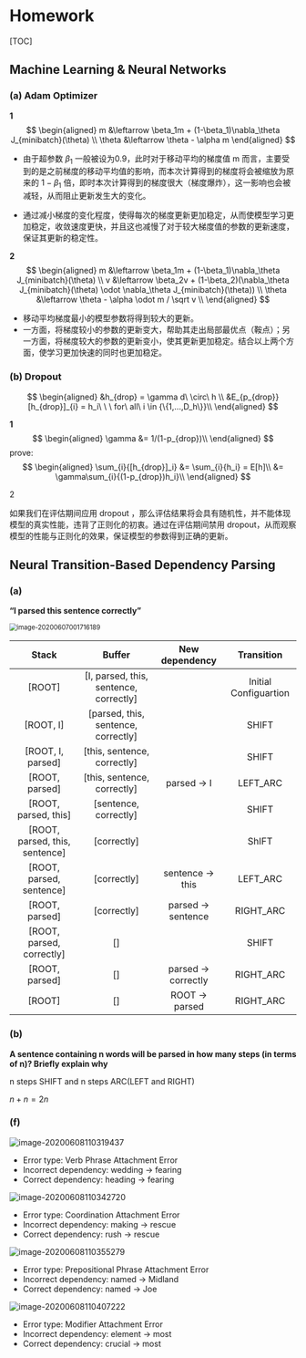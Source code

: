 # Homework

[TOC]

## Machine Learning & Neural Networks

### (a) Adam Optimizer

**1**
$$
\begin{aligned}
m &\leftarrow \beta_1m + (1-\beta_1)\nabla_\theta J_{minibatch}(\theta) \\
\theta &\leftarrow \theta - \alpha m
\end{aligned}
$$


+ 由于超参数 $\beta_1$ 一般被设为0.9，此时对于移动平均的梯度值 m 而言，主要受到的是之前梯度的移动平均值的影响，而本次计算得到的梯度将会被缩放为原来的 $1−\beta_1$ 倍，即时本次计算得到的梯度很大（梯度爆炸），这一影响也会被减轻，从而阻止更新发生大的变化。

- 通过减小梯度的变化程度，使得每次的梯度更新更加稳定，从而使模型学习更加稳定，收敛速度更快，并且这也减慢了对于较大梯度值的参数的更新速度，保证其更新的稳定性。

**2**
$$
\begin{aligned}
m &\leftarrow \beta_1m + (1-\beta_1)\nabla_\theta J_{minibatch}(\theta) \\
v &\leftarrow \beta_2v + (1-\beta_2)(\nabla_\theta J_{minibatch}(\theta) \odot \nabla_\theta J_{minibatch}(\theta)) \\
\theta &\leftarrow \theta - \alpha \odot m / \sqrt v \\
\end{aligned}
$$

- 移动平均梯度最小的模型参数将得到较大的更新。
- 一方面，将梯度较小的参数的更新变大，帮助其走出局部最优点（鞍点）；另一方面，将梯度较大的参数的更新变小，使其更新更加稳定。结合以上两个方面，使学习更加快速的同时也更加稳定。



### (b) Dropout

$$
\begin{aligned}
&h_{drop} = \gamma d\ \circ\ h \\
&E_{p_{drop}}[h_{drop}]_{i} = h_i\ \ \ for\ all\ i \in {\{1,...,D_h\}}\\
\end{aligned}
$$

**1**
$$
\begin{aligned}
\gamma &= 1/(1-p_{drop})\\
\end{aligned}
$$
prove:
$$
\begin{aligned}
\sum_{i}{[h_{drop}]_i} &= \sum_{i}{h_i} = E[h]\\
&=  \gamma\sum_{i}{(1-p_{drop})h_i}\\
\end{aligned}
$$


2 

如果我们在评估期间应用 dropout ，那么评估结果将会具有随机性，并不能体现模型的真实性能，违背了正则化的初衷。通过在评估期间禁用 dropout，从而观察模型的性能与正则化的效果，保证模型的参数得到正确的更新。



## Neural Transition-Based Dependency Parsing

### (a)

**“I parsed this sentence correctly”**

<img src="C:\Users\lenovo\AppData\Roaming\Typora\typora-user-images\image-20200607001716189.png" alt="image-20200607001716189" style="zoom:80%;" />

|              Stack              |                 Buffer                 |   New dependency   |      Transition       |
| :-----------------------------: | :------------------------------------: | :----------------: | :-------------------: |
|             [ROOT]              | [I, parsed, this, sentence, correctly] |                    | Initial Configuartion |
|            [ROOT, I]            |  [parsed, this, sentence, correctly]   |                    |         SHIFT         |
|        [ROOT, I, parsed]        |      [this, sentence, correctly]       |                    |         SHIFT         |
|         [ROOT,  parsed]         |      [this, sentence, correctly]       |     parsed → I     |       LEFT_ARC        |
|      [ROOT,  parsed, this]      |         [sentence, correctly]          |                    |         SHIFT         |
| [ROOT,  parsed, this, sentence] |              [correctly]               |                    |         ShIFT         |
|    [ROOT,  parsed, sentence]    |              [correctly]               |  sentence → this   |       LEFT_ARC        |
|         [ROOT,  parsed]         |              [correctly]               | parsed → sentence  |       RIGHT_ARC       |
|   [ROOT,  parsed, correctly]    |                   []                   |                    |         SHIFT         |
|         [ROOT,  parsed]         |                   []                   | parsed → correctly |       RIGHT_ARC       |
|             [ROOT]              |                   []                   |   ROOT → parsed    |       RIGHT_ARC       |



### (b)

 **A sentence containing n words will be parsed in how many steps (in terms of n)? Briefly explain why**

n steps SHIFT and n steps ARC(LEFT and RIGHT)

$n + n = 2n$



### (f)

<img src="C:\Users\lenovo\AppData\Roaming\Typora\typora-user-images\image-20200608110319437.png" alt="image-20200608110319437"  />

+ Error type: Verb Phrase Attachment Error
+ Incorrect dependency: wedding → fearing
+ Correct dependency: heading → fearing



![image-20200608110342720](C:\Users\lenovo\AppData\Roaming\Typora\typora-user-images\image-20200608110342720.png)

+ Error type:  Coordination Attachment Error
+ Incorrect dependency: making → rescue
+ Correct dependency: rush → rescue



![image-20200608110355279](C:\Users\lenovo\AppData\Roaming\Typora\typora-user-images\image-20200608110355279.png)

+ Error type: Prepositional Phrase Attachment Error
+ Incorrect dependency: named → Midland
+ Correct dependency: named → Joe



![image-20200608110407222](C:\Users\lenovo\AppData\Roaming\Typora\typora-user-images\image-20200608110407222.png)

+ Error type: Modifier Attachment Error
+ Incorrect dependency: element → most
+ Correct dependency: crucial → most